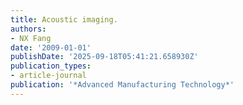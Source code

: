 ```yaml
---
title: Acoustic imaging.
authors:
- NX Fang
date: '2009-01-01'
publishDate: '2025-09-18T05:41:21.658930Z'
publication_types:
- article-journal
publication: '*Advanced Manufacturing Technology*'
---
```

